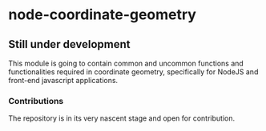 # node-coordinate-geometry

## Still under development

This module is going to contain common and uncommon functions and functionalities required in coordinate geometry, specifically for NodeJS and front-end javascript applications.

### Contributions

The repository is in its very nascent stage and open for contribution.



